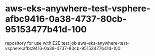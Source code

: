 # aws-eks-anywhere-test-vsphere-afbc9416-0a38-4737-80cb-95153477b41d-100
repository for use with E2E test job aws-eks-anywhere-test-vsphere:afbc9416-0a38-4737-80cb-95153477b41d-100
